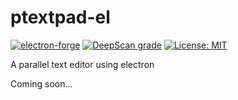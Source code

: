 # ptextpad-el
[![electron-forge](https://img.shields.io/badge/electron-forge-green.svg)](https://github.com/electron/forge) [![DeepScan grade](https://deepscan.io/api/teams/19673/projects/23138/branches/692217/badge/grade.svg)](https://deepscan.io/dashboard#view=project&tid=19673&pid=23138&bid=692217) [![License: MIT](https://img.shields.io/badge/License-MIT-yellow.svg)](https://opensource.org/licenses/MIT)

A parallel text editor using electron

Coming soon...